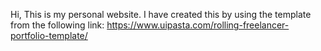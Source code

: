 Hi,
This is my personal website.
I have created this by using the template from the following link:
https://www.uipasta.com/rolling-freelancer-portfolio-template/
